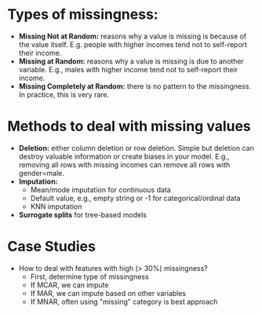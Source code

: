 
# Types of missingness:
* **Missing Not at Random:** reasons why a value is missing is because of the value itself. E.g. people with higher incomes tend not to self-report their income. 
* **Missing at Random:** reasons why a value is missing is due to another variable. E.g., males with higher income tend not to self-report their income. 
* **Missing Completely at Random:** there is no pattern to the missingness. In practice, this is very rare. 

# Methods to deal with missing values
* **Deletion:** either column deletion or row deletion. Simple but deletion can destroy valuable information or create biases in your model. E.g., removing all rows with missing incomes can remove all rows with gender=male.
* **Imputation:** 
	* Mean/mode imputation for continuous data
	* Default value, e.g., empty string or -1 for categorical/ordinal data
	* KNN imputation
* **Surrogate splits** for tree-based models

# Case Studies
- How to deal with features with high (> 30%) missingness? 
	- First, determine type of missingness
	- If MCAR, we can impute 
	- If MAR, we can impute based on other variables
	- If MNAR, often using "missing" category is best approach
